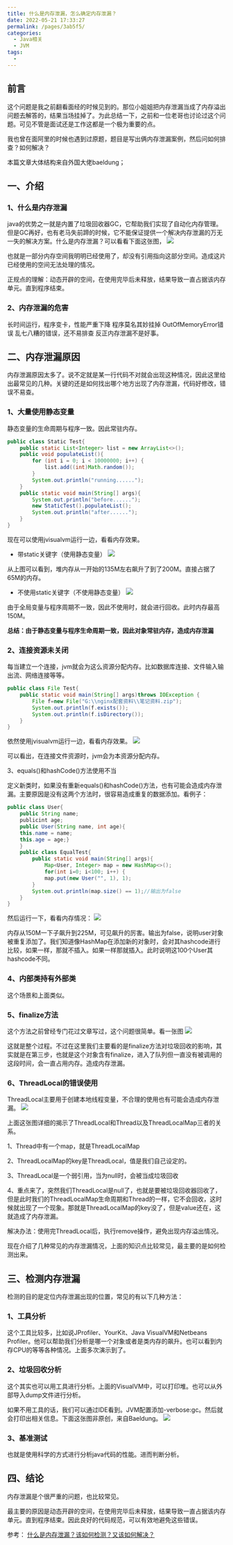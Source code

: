 ```yaml
---
title: 什么是内存泄漏，怎么确定内存泄漏？
date: 2022-05-21 17:33:27
permalink: /pages/3ab5f5/
categories:
  - Java相关
  - JVM
tags:
  - 
---
```


## 前言

这个问题是我之前翻看面经的时候见到的。那位小姐姐把内存泄漏当成了内存溢出问题去解答的，结果当场挂掉了。为此总结一下，之前和一位老哥也讨论过这个问题。可见不管是面试还是工作这都是一个极为重要的点。

我也曾在面阿里的时候也遇到过原题，题目是写出俩内存泄漏案例，然后问如何排查？如何解决？

本篇文章大体结构来自外国大佬baeldung；

## 一、介绍

### 1、什么是内存泄漏

java的优势之一就是内置了垃圾回收器GC，它帮助我们实现了自动化内存管理。但是GC再好，也有老马失前蹄的时候，它不能保证提供一个解决内存泄漏的万无一失的解决方案。什么是内存泄漏？可以看看下面这张图，
![](https://tva1.sinaimg.cn/large/e6c9d24egy1h6azxlwdwmj20hs09rq34.jpg)

也就是一部分内存空间我明明已经使用了，却没有引用指向这部分空间。造成这片已经使用的空间无法处理的情况。

正规点的理解：动态开辟的空间，在使用完毕后未释放，结果导致一直占据该内存单元。直到程序结束。

### 2、内存泄漏的危害

长时间运行，程序变卡，性能严重下降
程序莫名其妙挂掉
OutOfMemoryError错误
乱七八糟的错误，还不易排查
反正内存泄漏不是好事。

## 二、内存泄漏原因

内存泄漏原因太多了。说不定就是某一行代码不对就会出现这种情况，因此这里给出最常见的几种。关键的还是如何找出哪个地方出现了内存泄漏，代码好修改，错误不易查。

### 1、大量使用静态变量

静态变量的生命周期与程序一致。因此常驻内存。

```java
public class Static Test{
    public static List<Integer> list = new ArrayList<>();
    public void populateList(){
        for (int i = 0; i < 10000000; i++) {
            list.add((int)Math.random()); 
        } 
        System.out.println("running......"); 
    }
    public static void main(String[] args){ 
        System.out.println("before......");
        new StaticTest().populateList(); 
        System.out.println("after......");
    }
}
```

现在可以使用jvisualvm运行一边，看看内存效果。

* 带static关键字（使用静态变量）
![](https://tva1.sinaimg.cn/large/e6c9d24egy1h6b00y6a0xj20hs08v74q.jpg)

从上图可以看到，堆内存从一开始的135M左右飙升了到了200M。直接占据了65M的内存。

* 不使用static关键字（不使用静态变量）
![](https://tva1.sinaimg.cn/large/e6c9d24egy1h6b01ibz3aj20hs08wgm3.jpg)

由于全局变量与程序周期不一致，因此不使用时，就会进行回收。此时内存最高150M。

**总结：由于静态变量与程序生命周期一致，因此对象常驻内存，造成内存泄漏**

### 2、连接资源未关闭

每当建立一个连接，jvm就会为这么资源分配内存。比如数据库连接、文件输入输出流、网络连接等等。

```java
public class File Test{
    public static void main(String[] args)throws IOException {
        File f=new File("G:\\nginx配套资料\\笔记资料.zip"); 
        System.out.println(f.exists());
        System.out.println(f.isDirectory());
    }
}
```
依然使用jvisualvm运行一边，看看内存效果。
![](https://tva1.sinaimg.cn/large/e6c9d24egy1h6b02hvjugj20hs08ut97.jpg)

可以看出，在连接文件资源时，jvm会为本资源分配内存。

3、equals()和hashCode()方法使用不当

定义新类时，如果没有重新equals()和hashCode()方法，也有可能会造成内存泄漏。主要原因是没有这两个方法时，很容易造成重复的数据添加。看例子：
```java
public class User{
    public String name;
    publicint age;
    public User(String name, int age){
    this.name = name;
    this.age = age;}
    }
    public class EqualTest{
        public static void main(String[] args){ 
            Map<User, Integer> map = new HashMap<>();
            for(int i=0; i<100; i++) { 
            map.put(new User("", 1), 1);
        } 
        System.out.println(map.size() == 1);//输出为false 
    }
}
```
然后运行一下，看看内存情况：
![](https://tva1.sinaimg.cn/large/e6c9d24egy1h6b03ovma3j20hs08vmxm.jpg)

内存从150M一下子飙升到225M，可见飙升的厉害。输出为false，说明user对象被重复添加了。我们知道像HashMap在添加新的对象时，会对其hashcode进行比较，如果一样，那就不插入。如果一样那就插入。此时说明这100个User其hashcode不同。


### 4、内部类持有外部类

这个场景和上面类似。

### 5、finalize方法

这个方法之前曾经专门花过文章写过，这个问题很简单。看一张图
![](https://tva1.sinaimg.cn/large/e6c9d24egy1h6b065hm3ij20hs0ajjs5.jpg)

这就是整个过程。不过在这里我们主要看的是finalize方法对垃圾回收的影响，其实就是在第三步，也就是这个对象含有finalize，进入了队列但一直没有被调用的这段时间，会一直占用内存。造成内存泄漏。

### 6、ThreadLocal的错误使用

ThreadLocal主要用于创建本地线程变量，不合理的使用也有可能会造成内存泄漏。
![](https://tva1.sinaimg.cn/large/e6c9d24egy1h6b06e0irzj20hs0a00t8.jpg)

上面这张图详细的揭示了ThreadLocal和Thread以及ThreadLocalMap三者的关系。

1、Thread中有一个map，就是ThreadLocalMap

2、ThreadLocalMap的key是ThreadLocal，值是我们自己设定的。

3、ThreadLocal是一个弱引用，当为null时，会被当成垃圾回收

4、重点来了，突然我们ThreadLocal是null了，也就是要被垃圾回收器回收了，但是此时我们的ThreadLocalMap生命周期和Thread的一样，它不会回收，这时候就出现了一个现象。那就是ThreadLocalMap的key没了，但是value还在，这就造成了内存泄漏。

解决办法：使用完ThreadLocal后，执行remove操作，避免出现内存溢出情况。

现在介绍了几种常见的内存泄漏情况，上面的知识点比较常见，最主要的是如何检测出来。

## 三、检测内存泄漏

检测的目的是定位内存泄漏出现的位置，常见的有以下几种方法：

### 1、工具分析

这个工具比较多，比如说JProfiler、YourKit、Java VisualVM和Netbeans Profiler。他可以帮助我们分析是哪一个对象或者是类内存的飙升。也可以看到内存CPU的等等各种情况。上面多次演示到了。

### 2、垃圾回收分析

这个其实也可以用工具进行分析。上面的VisualVM中，可以打印堆。也可以从外部导入dump文件进行分析。

如果不用工具的话，我们可以通过IDE看到。JVM配置添加-verbose:gc。然后就会打印出相关信息。下面这张图非原创，来自Baeldung。
![](https://tva1.sinaimg.cn/large/e6c9d24egy1h6b06ljen1j20hs0853z4.jpg)

### 3、基准测试

也就是使用科学的方式进行分析java代码的性能。进而判断分析。

## 四、结论

内存泄漏是个很严重的问题，也比较常见。

最主要的原因是动态开辟的空间，在使用完毕后未释放，结果导致一直占据该内存单元。直到程序结束。因此良好的代码规范，可以有效地避免这些错误。

参考：
[什么是内存泄漏？该如何检测？又该如何解决？](https://baijiahao.baidu.com/s?id=1693292113788131574&wfr=spider&for=pc)